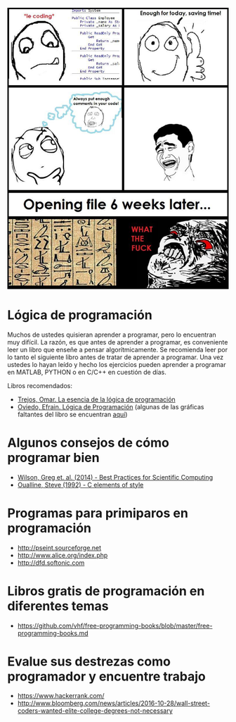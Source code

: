 ![Caricatura](../imagenes/comment_your_code.jpg)

# Lógica de programación
Muchos de ustedes quisieran aprender a programar, pero lo encuentran muy difícil. La razón, es que antes de aprender a programar, es conveniente leer un libro que enseñe a pensar algorítmicamente. Se recomienda leer por lo tanto el siguiente libro antes de tratar de aprender a programar. Una vez ustedes lo hayan leído y hecho los ejercicios pueden aprender a programar en MATLAB, PYTHON o en C/C++ en cuestión de días.

Libros recomendados:
* [Trejos, Omar. La esencia de la lógica de programación](http://biblioteca.inu.edu.sv/?wpfb_dl=263)
* [Oviedo, Efrain. Lógica de Programación](http://www.uneweb.com/tutoriales/Logica-de-Programacion-Efrain-Oviedo.pdf) (algunas de las gráficas faltantes del libro se encuentran [aquí](http://books.google.co.ve/books?id=Z_n5lbyJfrQC&pg=PR3&hl=es&source=gbs_selected_pages&cad=2#v=onepage&q&f=false))

# Algunos consejos de cómo programar bien
* [Wilson, Greg et. al. (2014) - Best Practices for Scientific Computing](http://www.plosbiology.org/article/info%3Adoi%2F10.1371%2Fjournal.pbio.1001745)
* [Oualline, Steve (1992) - C elements of style](http://www.oualline.com/style/index.html)

# Programas para primiparos en programación
* <http://pseint.sourceforge.net>
* <http://www.alice.org/index.php>
* <http://dfd.softonic.com>

# Libros gratis de programación en diferentes temas
* <https://github.com/vhf/free-programming-books/blob/master/free-programming-books.md>

# Evalue sus destrezas como programador y encuentre trabajo
* <https://www.hackerrank.com/>
* <http://www.bloomberg.com/news/articles/2016-10-28/wall-street-coders-wanted-elite-college-degrees-not-necessary>

